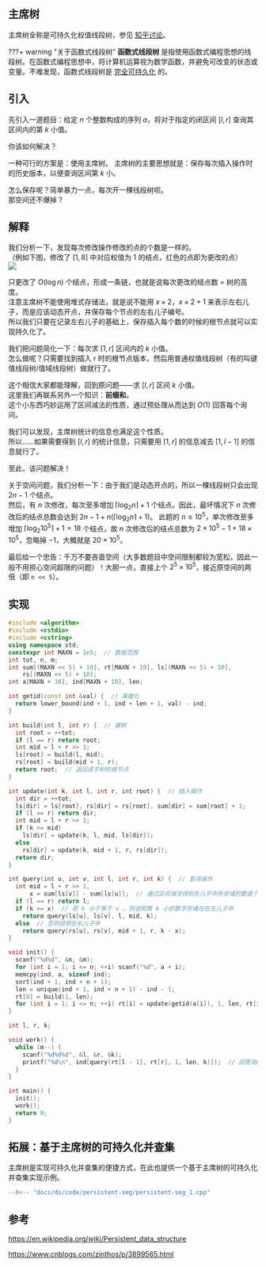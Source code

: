 ## 主席树

主席树全称是可持久化权值线段树，参见 [知乎讨论](https://www.zhihu.com/question/59195374)。

???+ warning "关于函数式线段树"
    **函数式线段树** 是指使用函数式编程思想的线段树。在函数式编程思想中，将计算机运算视为数学函数，并避免可改变的状态或变量。不难发现，函数式线段树是 [完全可持久化](persistent.md#完全可持久化-fully-persistent) 的。

## 引入

先引入一道题目：给定 $n$ 个整数构成的序列 $a$，将对于指定的闭区间 $[l, r]$ 查询其区间内的第 $k$ 小值。

你该如何解决？

一种可行的方案是：使用主席树。
主席树的主要思想就是：保存每次插入操作时的历史版本，以便查询区间第 $k$ 小。

怎么保存呢？简单暴力一点，每次开一棵线段树呗。\
那空间还不爆掉？

## 解释

我们分析一下，发现每次修改操作修改的点的个数是一样的。\
（例如下图，修改了 $[1,8]$ 中对应权值为 1 的结点，红色的点即为更改的点）\
![](./images/persistent-seg.png)

只更改了 $O(\log{n})$ 个结点，形成一条链，也就是说每次更改的结点数 = 树的高度。\
注意主席树不能使用堆式存储法，就是说不能用 $x\times 2$，$x\times 2+1$ 来表示左右儿子，而是应该动态开点，并保存每个节点的左右儿子编号。\
所以我们只要在记录左右儿子的基础上，保存插入每个数的时候的根节点就可以实现持久化了。

我们把问题简化一下：每次求 $[1,r]$ 区间内的 $k$ 小值。\
怎么做呢？只需要找到插入 r 时的根节点版本，然后用普通权值线段树（有的叫键值线段树/值域线段树）做就行了。

这个相信大家都能理解，回到原问题——求 $[l,r]$ 区间 $k$ 小值。\
这里我们再联系另外一个知识：**前缀和**。\
这个小东西巧妙运用了区间减法的性质，通过预处理从而达到 $O(1)$ 回答每个询问。

我们可以发现，主席树统计的信息也满足这个性质。\
所以……如果需要得到 $[l,r]$ 的统计信息，只需要用 $[1,r]$ 的信息减去 $[1,l - 1]$ 的信息就行了。

至此，该问题解决！

关于空间问题，我们分析一下：由于我们是动态开点的，所以一棵线段树只会出现 $2n-1$ 个结点。\
然后，有 $n$ 次修改，每次至多增加 $\lceil\log_2{n}\rceil+1$ 个结点。因此，最坏情况下 $n$ 次修改后的结点总数会达到 $2n-1+n(\lceil\log_2{n}\rceil+1)$。
此题的 $n \leq 10^5$，单次修改至多增加 $\lceil\log_2{10^5}\rceil+1 = 18$ 个结点，故 $n$ 次修改后的结点总数为 $2\times 10^5-1+18\times 10^5$，忽略掉 $-1$，大概就是 $20\times 10^5$。

最后给一个忠告：千万不要吝啬空间（大多数题目中空间限制都较为宽松，因此一般不用担心空间超限的问题）！大胆一点，直接上个 $2^5\times 10^5$，接近原空间的两倍（即 `n << 5`）。

## 实现

```cpp
#include <algorithm>
#include <cstdio>
#include <cstring>
using namespace std;
constexpr int MAXN = 1e5;  // 数据范围
int tot, n, m;
int sum[(MAXN << 5) + 10], rt[MAXN + 10], ls[(MAXN << 5) + 10],
    rs[(MAXN << 5) + 10];
int a[MAXN + 10], ind[MAXN + 10], len;

int getid(const int &val) {  // 离散化
  return lower_bound(ind + 1, ind + len + 1, val) - ind;
}

int build(int l, int r) {  // 建树
  int root = ++tot;
  if (l == r) return root;
  int mid = l + r >> 1;
  ls[root] = build(l, mid);
  rs[root] = build(mid + 1, r);
  return root;  // 返回该子树的根节点
}

int update(int k, int l, int r, int root) {  // 插入操作
  int dir = ++tot;
  ls[dir] = ls[root], rs[dir] = rs[root], sum[dir] = sum[root] + 1;
  if (l == r) return dir;
  int mid = l + r >> 1;
  if (k <= mid)
    ls[dir] = update(k, l, mid, ls[dir]);
  else
    rs[dir] = update(k, mid + 1, r, rs[dir]);
  return dir;
}

int query(int u, int v, int l, int r, int k) {  // 查询操作
  int mid = l + r >> 1,
      x = sum[ls[v]] - sum[ls[u]];  // 通过区间减法得到左儿子中所存储的数值个数
  if (l == r) return l;
  if (k <= x)  // 若 k 小于等于 x ，则说明第 k 小的数字存储在在左儿子中
    return query(ls[u], ls[v], l, mid, k);
  else  // 否则说明在右儿子中
    return query(rs[u], rs[v], mid + 1, r, k - x);
}

void init() {
  scanf("%d%d", &n, &m);
  for (int i = 1; i <= n; ++i) scanf("%d", a + i);
  memcpy(ind, a, sizeof ind);
  sort(ind + 1, ind + n + 1);
  len = unique(ind + 1, ind + n + 1) - ind - 1;
  rt[0] = build(1, len);
  for (int i = 1; i <= n; ++i) rt[i] = update(getid(a[i]), 1, len, rt[i - 1]);
}

int l, r, k;

void work() {
  while (m--) {
    scanf("%d%d%d", &l, &r, &k);
    printf("%d\n", ind[query(rt[l - 1], rt[r], 1, len, k)]);  // 回答询问
  }
}

int main() {
  init();
  work();
  return 0;
}
```

## 拓展：基于主席树的可持久化并查集

主席树是实现可持久化并查集的便捷方式，在此也提供一个基于主席树的可持久化并查集实现示例。

```cpp
--8<-- "docs/ds/code/persistent-seg/persistent-seg_1.cpp"
```

## 参考

<https://en.wikipedia.org/wiki/Persistent_data_structure>

<https://www.cnblogs.com/zinthos/p/3899565.html>
